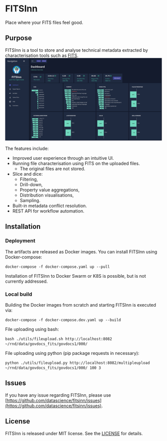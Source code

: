 # FITSInn
Place where your FITS files feel good.
## Purpose

FITSInn is a tool to store and analyse technical metadata extracted by characterisation tools such as [FITS](https://projects.iq.harvard.edu/fits/).
![img.png](docs/img.png)

The features include:
* Improved user experience through an intuitive UI.
* Running file characterisation using FITS on the uploaded files.
  * The original files are not stored.
* Slice and dice:
  * Filtering,
  * Drill-down,
  * Property value aggregations,
  * Distribution visualisations,
  * Sampling.
* Built-in metadata conflict resolution.
* REST API for workflow automation.


## Installation

### Deployment

The artifacts are released as Docker images. You can install FITSInn using Docker-compose:

```
docker-compose -f docker-compose.yaml up --pull
```

Installation of FITSInn to Docker Swarm or K8S is possible, but is not currently addressed. 


### Local build

Building the Docker images from scratch and starting FITSInn is executed via:
```
docker-compose -f docker-compose.dev.yaml up --build
```

File uploading using bash:
```
bash ./utils/fileupload.sh http://localhost:8082 ~/rnd/data/govdocs_fits/govdocs1/000/
```

File uploading using python (pip package requests in necessary):
```
python ./utils/fileupload.py http://localhost:8082/multipleupload ~/rnd/data/govdocs_fits/govdocs1/000/ 100 3
```

## Issues

If you have any issue regarding FITSInn, please use [https://github.com/datascience/fitsinn/issues](https://github.com/datascience/fitsinn/issues).

## License

FITSInn is released under MIT license. See the [LICENSE](LICENSE) for details.